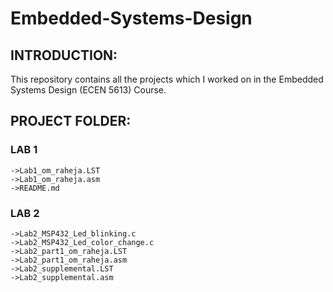 # Embedded-Systems-Design

## INTRODUCTION:
This repository contains all the projects which I worked on in the Embedded Systems Design (ECEN 5613) Course.

## PROJECT FOLDER:
### LAB 1
    ->Lab1_om_raheja.LST
    ->Lab1_om_raheja.asm
    ->README.md

### LAB 2
    ->Lab2_MSP432_Led_blinking.c
    ->Lab2_MSP432_Led_color_change.c
    ->Lab2_part1_om_raheja.LST
    ->Lab2_part1_om_raheja.asm
    ->Lab2_supplemental.LST
    ->Lab2_supplemental.asm

